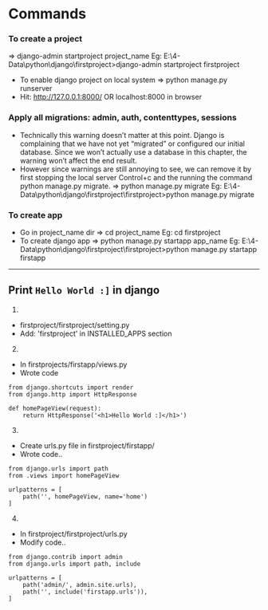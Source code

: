 # Commands

### To create a project
=> django-admin startproject project_name
Eg: E:\4-Data\python\django\firstproject>django-admin startproject firstproject

- To enable django project on local system
=> python manage.py runserver
- Hit: http://127.0.0.1:8000/ OR localhost:8000 in browser


### Apply all migrations: admin, auth, contenttypes, sessions
- Technically this warning doesn’t matter at this point. Django is complaining that we have not yet “migrated” or configured our initial database. Since we won’t actually use a database in this chapter, the warning won’t affect the end result.
- However since warnings are still annoying to see, we can remove it by first stopping the local server Control+c and the running the command python manage.py migrate.
=> python manage.py migrate
Eg: E:\4-Data\python\django\firstproject\firstproject>python manage.py migrate


### To create app 
- Go in project_name dir
=> cd project_name
Eg: cd firstproject
- To create django app
=> python manage.py startapp app_name
Eg: E:\4-Data\python\django\firstproject\firstproject>python manage.py startapp firstapp


---
## Print `Hello World :]` in django

1)
- firstproject/firstproject/setting.py
- Add: 'firstproject' in INSTALLED_APPS section

2)
- In firstprojects/firstapp/views.py
- Wrote code

```
from django.shortcuts import render
from django.http import HttpResponse

def homePageView(request):
    return HttpResponse('<h1>Hello World :]</h1>')

```

3)
- Create urls.py file in firstproject/firstapp/
- Wrote code..

```
from django.urls import path
from .views import homePageView

urlpatterns = [
    path('', homePageView, name='home')
]

```

4) 
- In firstproject/firstproject/urls.py
- Modify code..

```
from django.contrib import admin
from django.urls import path, include

urlpatterns = [
    path('admin/', admin.site.urls),
    path('', include('firstapp.urls')),
]

```
